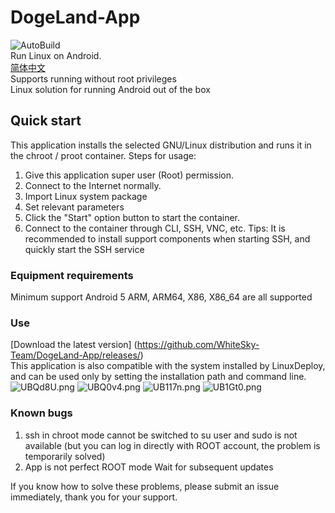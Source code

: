 # DogeLand-App
![AutoBuild](https://github.com/WhiteSky-Team/DogeLand-App/workflows/Java%20CI%20with%20Gradle/badge.svg)  
Run Linux on Android.  
[简体中文](https://github.com/WhiteSky-Team/DogeLand-App/blob/master/README_zh.md)  
Supports running without root privileges  
Linux solution for running Android out of the box  
 ## Quick start
 This application installs the selected GNU/Linux distribution and runs it in the chroot / proot container.
  Steps for usage:  
   1. Give this application super user (Root) permission.
   2. Connect to the Internet normally.
   3. Import Linux system package
   4. Set relevant parameters
   5. Click the "Start" option button to start the container.
   6. Connect to the container through CLI, SSH, VNC, etc.
   Tips: It is recommended to install support components when starting SSH, and quickly start the SSH service
 ### Equipment requirements
  Minimum support Android 5
  ARM, ARM64, X86, X86_64 are all supported
 ### Use
[Download the latest version] (https://github.com/WhiteSky-Team/DogeLand-App/releases/)  
 This application is also compatible with the system installed by LinuxDeploy, and can be used only by setting the installation path and command line.
 ![UBQd8U.png](https://s1.ax1x.com/2020/07/16/UBQd8U.png)
 ![UBQ0v4.png](https://s1.ax1x.com/2020/07/16/UBQ0v4.png)
 ![UB117n.png](https://s1.ax1x.com/2020/07/16/UB117n.png)
 ![UB1Gt0.png](https://s1.ax1x.com/2020/07/16/UB1Gt0.png)
 ### Known bugs
 1. ssh in chroot mode cannot be switched to su user and sudo is not available (but you can log in directly with ROOT account, the problem is temporarily solved)
 2. App is not perfect ROOT mode
 Wait for subsequent updates

 If you know how to solve these problems, please submit an issue immediately, thank you for your support.
